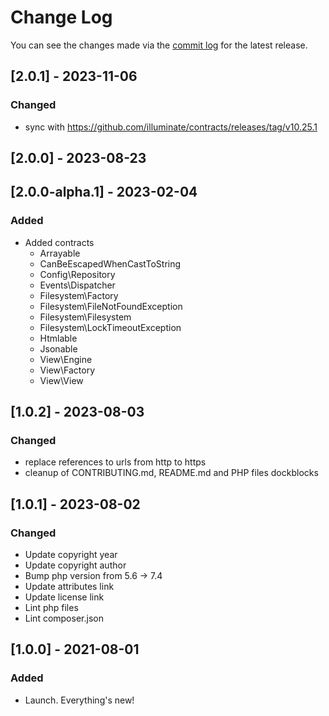# Change Log

You can see the changes made via the [commit log](https://github.com/themehybrid/hybrid-contracts/commits/master) for the latest release.

## [2.0.1] - 2023-11-06

### Changed

- sync with https://github.com/illuminate/contracts/releases/tag/v10.25.1

## [2.0.0] - 2023-08-23

## [2.0.0-alpha.1] - 2023-02-04

### Added

- Added contracts
	- Arrayable
	- CanBeEscapedWhenCastToString
	- Config\Repository
	- Events\Dispatcher
	- Filesystem\Factory
	- Filesystem\FileNotFoundException
	- Filesystem\Filesystem
	- Filesystem\LockTimeoutException
	- Htmlable
	- Jsonable
	- View\Engine
	- View\Factory
	- View\View

## [1.0.2] - 2023-08-03

### Changed

- replace references to urls from http to https
- cleanup of CONTRIBUTING.md, README.md and PHP files dockblocks

## [1.0.1] - 2023-08-02

### Changed

- Update copyright year
- Update copyright author
- Bump php version from 5.6 -> 7.4
- Update attributes link
- Update license link
- Lint php files
- Lint composer.json

## [1.0.0] - 2021-08-01

### Added

- Launch.  Everything's new!
